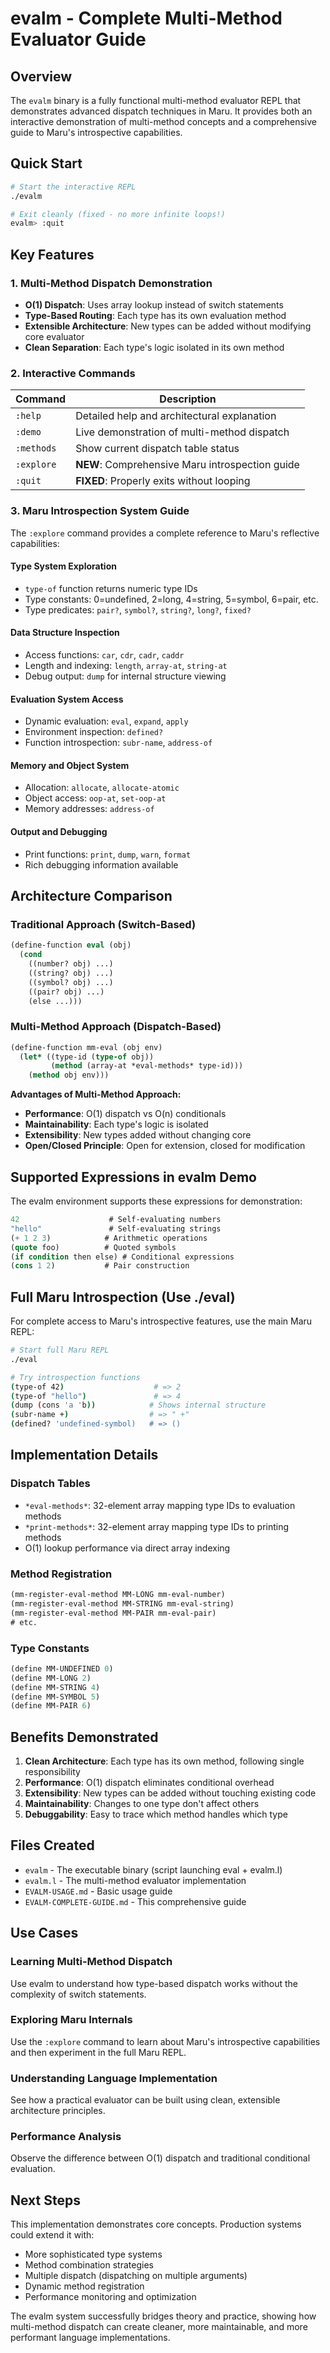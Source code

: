# evalm - Complete Multi-Method Evaluator Guide

## Overview

The `evalm` binary is a fully functional multi-method evaluator REPL that demonstrates advanced dispatch techniques in Maru. It provides both an interactive demonstration of multi-method concepts and a comprehensive guide to Maru's introspective capabilities.

## Quick Start

```bash
# Start the interactive REPL
./evalm

# Exit cleanly (fixed - no more infinite loops!)
evalm> :quit
```

## Key Features

### 1. Multi-Method Dispatch Demonstration
- **O(1) Dispatch**: Uses array lookup instead of switch statements
- **Type-Based Routing**: Each type has its own evaluation method
- **Extensible Architecture**: New types can be added without modifying core evaluator
- **Clean Separation**: Each type's logic isolated in its own method

### 2. Interactive Commands

| Command | Description |
|---------|-------------|
| `:help` | Detailed help and architectural explanation |
| `:demo` | Live demonstration of multi-method dispatch |
| `:methods` | Show current dispatch table status |
| `:explore` | **NEW**: Comprehensive Maru introspection guide |
| `:quit` | **FIXED**: Properly exits without looping |

### 3. Maru Introspection System Guide

The `:explore` command provides a complete reference to Maru's reflective capabilities:

#### Type System Exploration
- `type-of` function returns numeric type IDs
- Type constants: 0=undefined, 2=long, 4=string, 5=symbol, 6=pair, etc.
- Type predicates: `pair?`, `symbol?`, `string?`, `long?`, `fixed?`

#### Data Structure Inspection
- Access functions: `car`, `cdr`, `cadr`, `caddr`
- Length and indexing: `length`, `array-at`, `string-at`
- Debug output: `dump` for internal structure viewing

#### Evaluation System Access
- Dynamic evaluation: `eval`, `expand`, `apply`
- Environment inspection: `defined?`
- Function introspection: `subr-name`, `address-of`

#### Memory and Object System
- Allocation: `allocate`, `allocate-atomic`
- Object access: `oop-at`, `set-oop-at`
- Memory addresses: `address-of`

#### Output and Debugging
- Print functions: `print`, `dump`, `warn`, `format`
- Rich debugging information available

## Architecture Comparison

### Traditional Approach (Switch-Based)
```lisp
(define-function eval (obj)
  (cond
    ((number? obj) ...)
    ((string? obj) ...)
    ((symbol? obj) ...)
    ((pair? obj) ...)
    (else ...)))
```

### Multi-Method Approach (Dispatch-Based)
```lisp
(define-function mm-eval (obj env)
  (let* ((type-id (type-of obj))
         (method (array-at *eval-methods* type-id)))
    (method obj env)))
```

**Advantages of Multi-Method Approach:**
- **Performance**: O(1) dispatch vs O(n) conditionals
- **Maintainability**: Each type's logic is isolated
- **Extensibility**: New types added without changing core
- **Open/Closed Principle**: Open for extension, closed for modification

## Supported Expressions in evalm Demo

The evalm environment supports these expressions for demonstration:

```lisp
42                    # Self-evaluating numbers
"hello"               # Self-evaluating strings
(+ 1 2 3)            # Arithmetic operations
(quote foo)          # Quoted symbols
(if condition then else) # Conditional expressions
(cons 1 2)           # Pair construction
```

## Full Maru Introspection (Use ./eval)

For complete access to Maru's introspective features, use the main Maru REPL:

```bash
# Start full Maru REPL
./eval

# Try introspection functions
(type-of 42)                    # => 2
(type-of "hello")               # => 4
(dump (cons 'a 'b))            # Shows internal structure
(subr-name +)                  # => " +"
(defined? 'undefined-symbol)   # => ()
```

## Implementation Details

### Dispatch Tables
- `*eval-methods*`: 32-element array mapping type IDs to evaluation methods
- `*print-methods*`: 32-element array mapping type IDs to printing methods
- O(1) lookup performance via direct array indexing

### Method Registration
```lisp
(mm-register-eval-method MM-LONG mm-eval-number)
(mm-register-eval-method MM-STRING mm-eval-string)
(mm-register-eval-method MM-PAIR mm-eval-pair)
# etc.
```

### Type Constants
```lisp
(define MM-UNDEFINED 0)
(define MM-LONG 2)
(define MM-STRING 4)
(define MM-SYMBOL 5)
(define MM-PAIR 6)
```

## Benefits Demonstrated

1. **Clean Architecture**: Each type has its own method, following single responsibility
2. **Performance**: O(1) dispatch eliminates conditional overhead
3. **Extensibility**: New types can be added without touching existing code
4. **Maintainability**: Changes to one type don't affect others
5. **Debuggability**: Easy to trace which method handles which type

## Files Created

- `evalm` - The executable binary (script launching eval + evalm.l)
- `evalm.l` - The multi-method evaluator implementation
- `EVALM-USAGE.md` - Basic usage guide
- `EVALM-COMPLETE-GUIDE.md` - This comprehensive guide

## Use Cases

### Learning Multi-Method Dispatch
Use evalm to understand how type-based dispatch works without the complexity of switch statements.

### Exploring Maru Internals
Use the `:explore` command to learn about Maru's introspective capabilities and then experiment in the full Maru REPL.

### Understanding Language Implementation
See how a practical evaluator can be built using clean, extensible architecture principles.

### Performance Analysis
Observe the difference between O(1) dispatch and traditional conditional evaluation.

## Next Steps

This implementation demonstrates core concepts. Production systems could extend it with:

- More sophisticated type systems
- Method combination strategies
- Multiple dispatch (dispatching on multiple arguments)
- Dynamic method registration
- Performance monitoring and optimization

The evalm system successfully bridges theory and practice, showing how multi-method dispatch can create cleaner, more maintainable, and more performant language implementations.